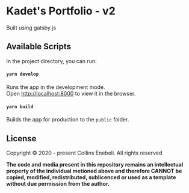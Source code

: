 # Kadet's Portfolio - v2

Built using gatsby js
## Available Scripts

In the project directory, you can run:

#### `yarn develop`

Runs the app in the development mode.<br />
Open [http://localhost:8000](http://localhost:8000) to view it in the browser.


#### `yarn build`

Builds the app for production to the `public` folder.<br />

## License

Copyright © 2020 - present Collins Enebeli. All rights reserved

**The code and media present in this repository remains an intellectual property of the individual metioned above and therefore CANNOT be copied, modified, redistributed, sublicenced or used as a template without due permission from the author.**
